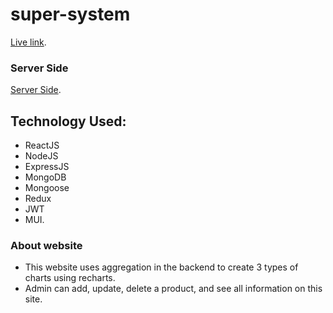 # super-system

[Live link](https://supersystem.netlify.app/).

### Server Side
[Server Side](https://github.com/knrbokhari/mern-ecommerce/tree/main/server).

## Technology Used: 
* ReactJS
* NodeJS
* ExpressJS
* MongoDB
* Mongoose
* Redux
* JWT
* MUI.

### About website

* This website uses aggregation in the backend to create 3 types of charts using recharts.
* Admin can add, update, delete a product, and see all information on this site.
